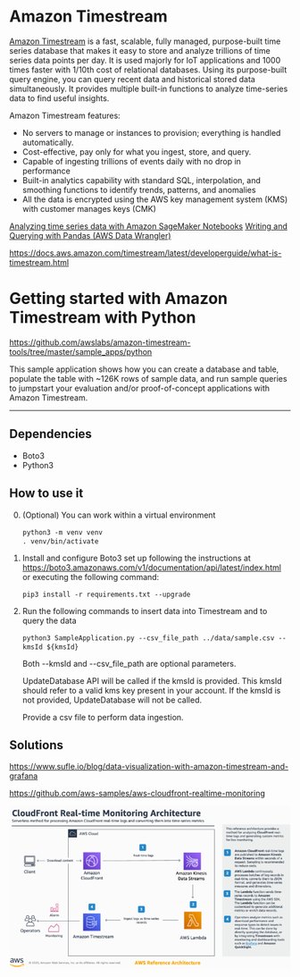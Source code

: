 # Amazon Timestream

[Amazon Timestream](https://aws.amazon.com/timestream/) is a fast, scalable, fully managed, purpose-built time series database that makes it easy to store and
 analyze trillions of time series data points per day. It is used majorly for IoT applications and 1000 times faster with 1/10th cost of relational databases. Using its purpose-built query engine, you can query recent data and historical stored data simultaneously. It provides multiple built-in functions to analyze time-series data to find useful insights.

Amazon Timestream features:

* No servers to manage or instances to provision; everything is handled automatically.
* Cost-effective, pay only for what you ingest, store, and query.
* Capable of ingesting trillions of events daily with no drop in performance
* Built-in analytics capability with standard SQL, interpolation, and smoothing functions to identify trends, patterns, and anomalies
* All the data is encrypted using the AWS key management system (KMS) with customer manages keys (CMK)


 [Analyzing time series data with Amazon SageMaker Notebooks](https://github.com/aws/amazon-sagemaker-examples)
 [Writing and Querying with Pandas (AWS Data Wrangler)](https://github.com/awslabs/amazon-timestream-tools/blob/master/integrations/pandas/)



https://docs.aws.amazon.com/timestream/latest/developerguide/what-is-timestream.html

# Getting started with Amazon Timestream with Python

https://github.com/awslabs/amazon-timestream-tools/tree/master/sample_apps/python

This sample application shows how you can create a database and table, populate the table with ~126K rows of sample data, and run sample queries to jumpstart your evaluation and/or proof-of-concept applications with Amazon Timestream.

----

## Dependencies
- Boto3
- Python3

## How to use it

0. (Optional) You can work within a virtual environment
    ```
    python3 -m venv venv
    . venv/bin/activate
    ```

1. Install and configure Boto3 set up following the instructions at https://boto3.amazonaws.com/v1/documentation/api/latest/index.html or executing the following command:
	```
	pip3 install -r requirements.txt --upgrade
	```

1. Run the following commands to insert data into Timestream and to query the data
    ```
    python3 SampleApplication.py --csv_file_path ../data/sample.csv --kmsId ${kmsId}
    ```

    Both --kmsId and --csv_file_path are optional parameters.

    UpdateDatabase API will be called if the kmsId is provided. This kmsId should refer to a valid kms key present in your account. If the kmsId is not provided, UpdateDatabase will not be called.

    Provide a csv file to perform data ingestion.
    
    
## Solutions

https://www.sufle.io/blog/data-visualization-with-amazon-timestream-and-grafana

https://github.com/aws-samples/aws-cloudfront-realtime-monitoring

![Architecture](pics/Architecture.PNG)
